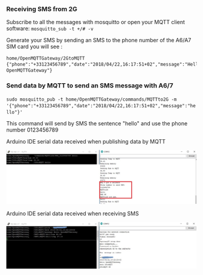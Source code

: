 ### Receiving SMS from 2G

Subscribe to all the messages with mosquitto or open your MQTT client software:
`mosquitto_sub -t +/# -v`

Generate your SMS by sending an SMS to the phone number of the A6/A7 SIM card you will see :

```
home/OpenMQTTGateway/2GtoMQTT {"phone":"+33123456789","date":"2018/04/22,16:17:51+02","message":"Hello OpenMQTTGateway"}
```

### Send data by MQTT to send an SMS message with A6/7

`sudo mosquitto_pub -t home/OpenMQTTGateway/commands/MQTTto2G -m '{"phone":"+33123456789","date":"2018/04/22,16:17:51+02","message":"hello"}'`

This command will send by SMS the sentence "hello" and use the phone number 0123456789

Arduino IDE serial data received when publishing data by MQTT

![](../img/OpenMQTTGateway_serial_2G_1.jpg)

Arduino IDE serial data received when receiving SMS

![](../img/OpenMQTTGateway_serial_2G_2.jpg)
